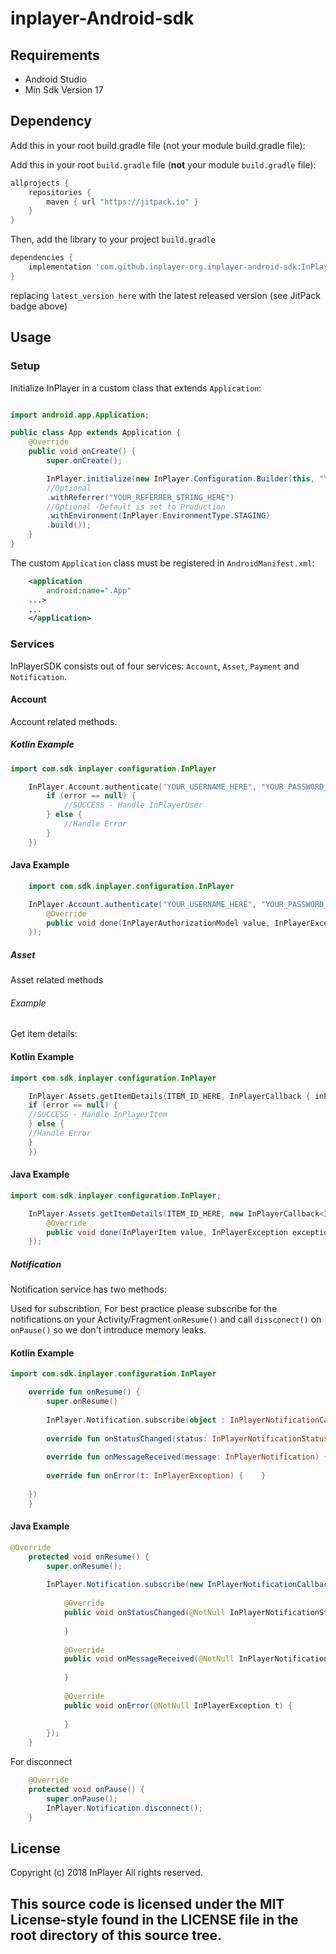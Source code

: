# inplayer-Android-sdk

## Requirements

* Android Studio
* Min Sdk Version 17

## Dependency

Add this in your root build.gradle file (not your module build.gradle file):

Add this in your root `build.gradle` file (**not** your module `build.gradle` file):

```gradle
allprojects {
    repositories {
        maven { url "https://jitpack.io" }
    }
}
```

Then, add the library to your project `build.gradle`
```gradle
dependencies {
    implementation 'com.github.inplayer-org.inplayer-android-sdk:InPlayer:${latest_version_here}'
}
```
replacing `latest_version_here` with the latest released version (see JitPack badge above)

## Usage

### Setup
Initialize InPlayer in a custom class that extends `Application`:
```java

import android.app.Application;

public class App extends Application {
    @Override
    public void onCreate() {
        super.onCreate();

        InPlayer.initialize(new InPlayer.Configuration.Builder(this, "YOUR_MERCHANT_UUID_HERE")
        //Optional
        .withReferrer("YOUR_REFERRER_STRING_HERE")
        //Optional -Default is set to Production
        .withEnvironment(InPlayer.EnvironmentType.STAGING)
        .build());
    }
}
```

The custom `Application` class must be registered in `AndroidManifest.xml`:

```xml
    <application
        android:name=".App"
    ...>
    ...
    </application>
```

### Services

InPlayerSDK consists out of four services:
`Account`, `Asset`, `Payment` and `Notification`.

#### Account
Account related methods.

##### Kotlin Example
```kotlin
import com.sdk.inplayer.configuration.InPlayer

    InPlayer.Account.authenticate("YOUR_USERNAME_HERE", "YOUR_PASSWORD_HERE", InPlayerCallback { inPlayerUser, error ->
        if (error == null) {
            //SUCCESS - Handle InPlayerUser
        } else {
            //Handle Error
        }
    })
```

#### Java Example
```java
    import com.sdk.inplayer.configuration.InPlayer

    InPlayer.Account.authenticate("YOUR_USERNAME_HERE", "YOUR_PASSWORD_HERE", new InPlayerCallback<InPlayerAuthorizationModel, InPlayerException>() {
        @Override
        public void done(InPlayerAuthorizationModel value, InPlayerException exception) {   }
    });
```

##### Asset
Asset related methods

###### Example
Get item details:

#### Kotlin Example
```kotlin
import com.sdk.inplayer.configuration.InPlayer

    InPlayer.Assets.getItemDetails(ITEM_ID_HERE, InPlayerCallback { inPlayerItem, error ->
    if (error == null) {
    //SUCCESS - Handle InPlayerItem
    } else {
    //Handle Error
    }
    })
```

#### Java Example
```java
import com.sdk.inplayer.configuration.InPlayer;

    InPlayer.Assets.getItemDetails(ITEM_ID_HERE, new InPlayerCallback<InPlayerItem, InPlayerException>() {
        @Override
        public void done(InPlayerItem value, InPlayerException exception) { }
    });
```

##### Notification

Notification service has two methods:

Used for subscribtion, For best practice please subscribe for the notifications on your Activity/Fragment  `onResume()` and call  `dissconect()` on  `onPause()` so we don't introduce  memory leaks.


#### Kotlin Example
```kotlin
import com.sdk.inplayer.configuration.InPlayer

    override fun onResume() {
        super.onResume()
    
        InPlayer.Notification.subscribe(object : InPlayerNotificationCallback {
        
        override fun onStatusChanged(status: InPlayerNotificationStatus) {  }
        
        override fun onMessageReceived(message: InPlayerNotification) { }
        
        override fun onError(t: InPlayerException) {    }
    
    })
    }
```

#### Java Example
```java
@Override
    protected void onResume() {
        super.onResume();
    
        InPlayer.Notification.subscribe(new InPlayerNotificationCallback() {
        
            @Override
            public void onStatusChanged(@NotNull InPlayerNotificationStatus status) {
            
            }
            
            @Override
            public void onMessageReceived(@NotNull InPlayerNotification message) {
            
            }
            
            @Override
            public void onError(@NotNull InPlayerException t) {
            
            }
        });
    }
```

For disconnect
```java
    @Override
    protected void onPause() {
        super.onPause();
        InPlayer.Notification.disconnect();
    }

```

## License
Copyright (c) 2018 InPlayer
All rights reserved.

This source code is licensed under the MIT License-style  found in the
LICENSE file in the root directory of this source tree. 
-----
